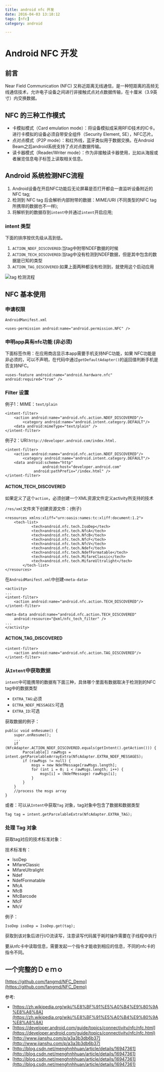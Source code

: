 ```yaml
---
title: android nfc 开发
date: 2016-04-03 13:18:12
tags: [nfc]
category: android

---
```


# Android NFC 开发

## 前言
Near Field Communication (NFC) 又称近距离无线通信，是一种短距离的高频无线通信技术，允许电子设备之间进行非接触式点对点数据传输，在十厘米（3.9英寸）内交换数据。

## NFC 的三种工作模式
- 卡模拟模式（Card emulation mode）：将设备模拟成采用RFID技术的IC卡。进行卡模拟的设备必须自带安全组件（Security Element, SE），NFC芯片。
- 点对点模式（P2P mode）：和红外线，蓝牙类似用于数据交换。在Android Beam之后android系统支持了点对点数据传输。
- 读卡器模式（Reader/Writer mode）：作为非接触读卡器使用，比如从海报或者展览信息电子标签上读取相关信息。


## Android 系统检测NFC流程
1. Android设备在开启NFC功能后无论屏幕是否打开都会一直监听设备附近的 NFC tag;
2. 检测到 NFC tag 后会解析内部附带的数据：MIME/URI (不同类型的NFC tag 所携带的数据也不一样);
3. 将解析到的数据存到`intent`中并通过`intent`开启应用;

### intent 类型
下面的排序按优先级从高到低。

1. `ACTION_NDEF_DISCOVERED`:当tag中附带NDEF数据的时候
2. `ACTION_TECH_DISCOVERED`:当tag中没有检测到NDEF数据，但是其中包含的数据是已知的类型
3. `ACTION_TAG_DISCOVERED`:如果上面两种都没有检测到，就使用这个启动应用

![tag 检测流程](https://developer.android.com/images/nfc_tag_dispatch.png)



## NFC 基本使用

### 申请权限
`AndroidManifest.xml`

	<uses-permission android:name="android.permission.NFC" />

### 申明app具有nfc功能 (非必须)
下面标签作用：在应用商店显示本app需要手机支持NFC功能，如果
NFC功能是非必须的，可以不声明，在代码中通过`getDefaultAdapter()`的返回值判断手机是否支持NFC。

	<uses-feature android:name="android.hardware.nfc" android:required="true" />

### Filter 设置
例子1：MIME：`text/plain`

	<intent-filter>
		<action android:name="android.nfc.action.NDEF_DISCOVERED"/>
	        <category android:name="android.intent.category.DEFAULT"/>
		<data android:mimeType="text/plain" />
	</intent-filter>

例子2：URI:`http://developer.android.com/index.html.`


	<intent-filter>
		<action android:name="android.nfc.action.NDEF_DISCOVERED"/>
	        <category android:name="android.intent.category.DEFAULT"/>
		<data android:scheme="http"
	                 android:host="developer.android.com"
		         android:pathPrefix="/index.html" />
	</intent-filter>

#### ACTION_TECH_DISCOVERED
如果定义了这个`action`，必须创建一个XML资源文件定义activity所支持的技术

`/res/xml`文件夹下创建资源文件：(例子)


	<resources xmlns:xliff="urn:oasis:names:tc:xliff:document:1.2">
		<tech-list>
	            <tech>android.nfc.tech.IsoDep</tech>
	            <tech>android.nfc.tech.NfcA</tech>
	            <tech>android.nfc.tech.NfcB</tech>
	            <tech>android.nfc.tech.NfcF</tech>
	            <tech>android.nfc.tech.NfcV</tech>
	            <tech>android.nfc.tech.Ndef</tech>
	            <tech>android.nfc.tech.NdefFormatable</tech>
	            <tech>android.nfc.tech.MifareClassic</tech>
	            <tech>android.nfc.tech.MifareUltralight</tech>
	        </tech-list>
	</resources>

在`AndroidManifest.xml`中创建`<meta-data>`

	<activity>
	...
	<intent-filter>
	    <action android:name="android.nfc.action.TECH_DISCOVERED"/>
	</intent-filter>

	<meta-data android:name="android.nfc.action.TECH_DISCOVERED"
        android:resource="@xml/nfc_tech_filter" />
	...
	</activity>

#### ACTION_TAG_DISCOVERED

	<intent-filter>
	    <action android:name="android.nfc.action.TAG_DISCOVERED"/>
	</intent-filter>

	
### 从`Intent`中获取数据
`intent`中可能携带的数据有下面三种，具体哪个里面有数据取决于检测到的NFC tag中的数据类型

- `EXTRA_TAG`:必须
- `ECTRA_NDEF_MESSAGES`:可选
- `EXTRA_ID`:可选


获取数据的例子：

	public void onResume() { 
	    super.onResume(); 
	    ... 
	    if (NfcAdapter.ACTION_NDEF_DISCOVERED.equals(getIntent().getAction())) {
        	Parcelable[] rawMsgs = intent.getParcelableArrayExtra(NfcAdapter.EXTRA_NDEF_MESSAGES);
	        if (rawMsgs != null) {
        	    msgs = new NdefMessage[rawMsgs.length];
	            for (int i = 0; i < rawMsgs.length; i++) {
	                msgs[i] = (NdefMessage) rawMsgs[i];
        	    } 
	        } 
	    } 
	    //process the msgs array 
	} 

或者：可以从`Intent`中获取`Tag` 对象，tag对象中包含了数据和数据类型

	Tag tag = intent.getParcelableExtra(NfcAdapter.EXTRA_TAG);

### 处理 Tag 对象
获取tag对应的技术标准对象：

技术标准有：

- IsoDep
- MifareClassic
- MifareUltralight
- Ndef
- NdefFormatable
- NfcA
- NfcB
- NfcBarcode
- NfcF
- NfcV

例子：

	IsoDep isoDep = IsoDep.get(tag);

获取到该对象后进行I/O流读写，注意读写代码属于耗时操作需要在子线程中执行

要从nfc卡中读取信息，需要发起一个指令才能收到相应的信息，不同的nfc卡的指令不同。

## 一个完整的Ｄｅｍｏ

[https://github.com/fangmd/NFC_Demo](https://github.com/fangmd/NFC_Demo)



参考:

- [https://zh.wikipedia.org/wiki/%E8%BF%91%E5%A0%B4%E9%80%9A%E8%A8%8A](https://zh.wikipedia.org/wiki/%E8%BF%91%E5%A0%B4%E9%80%9A%E8%A8%8A)
- [https://developer.android.com/guide/topics/connectivity/nfc/nfc.html](https://developer.android.com/guide/topics/connectivity/nfc/nfc.html)
- [http://www.jianshu.com/p/a3a3b3db6b37](http://www.jianshu.com/p/a3a3b3db6b37)
- [http://blog.csdn.net/menghnhhuan/article/details/16947361](http://blog.csdn.net/menghnhhuan/article/details/16947361)
- [http://blog.csdn.net/menghnhhuan/article/details/16947361](http://blog.csdn.net/menghnhhuan/article/details/16947361)

